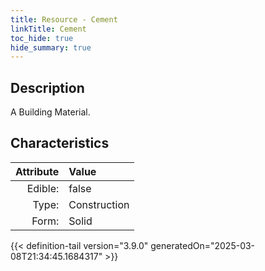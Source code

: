 ```yaml
---
title: Resource - Cement
linkTitle: Cement
toc_hide: true
hide_summary: true
---
```

<!-- This is generated by the MarsSim HelpGenertor, do not edit. -->

## Description
A Building Material.

## Characteristics

| Attribute      | Value |
|--------:|:------|
|Edible:|false|
|Type:|Construction|
|Form:|Solid|
 



    


{{< definition-tail version="3.9.0" generatedOn="2025-03-08T21:34:45.1684317" >}}


